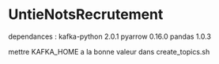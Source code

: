 # UntieNotsRecrutement

dependances :
kafka-python 2.0.1
pyarrow 0.16.0
pandas 1.0.3

mettre KAFKA_HOME a la bonne valeur dans create_topics.sh